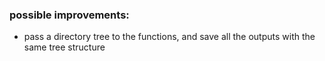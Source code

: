 ### possible improvements:
- pass a directory tree to the functions, and save all the outputs with the same tree structure